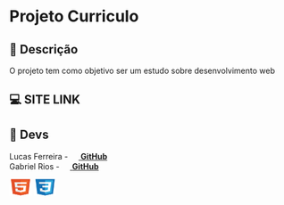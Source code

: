 # Projeto Curriculo

## 📜 Descrição
O projeto tem como objetivo ser um estudo sobre desenvolvimento web

## 💻 SITE LINK

## 👥 Devs
Lucas Ferreira - [<img src=https://cdn.iconscout.com/icon/free/png-256/github-163-761603.png width="15" height="15"/> **GitHub**][link.github.lusca] </br>
Gabriel Rios - [<img src=https://cdn.iconscout.com/icon/free/png-256/github-163-761603.png width="15" height="15"/> **GitHub**][link.github.gab] </br>


<div style="display: inline_block">
    <img align="center" alt="HTML" height="30" width="40" src="https://raw.githubusercontent.com/devicons/devicon/master/icons/html5/html5-original.svg">
  <img align="center" alt="CSS" height="30" width="40" src="https://raw.githubusercontent.com/devicons/devicon/master/icons/css3/css3-original.svg">
</div>


[link.site]: <https://lucasfelip.github.io/curriculo/>
[link.github.lusca]: <https://github.com/LucasFelip>
[link.github.gab]: <>